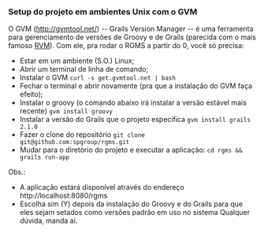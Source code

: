 ### Setup do projeto em ambientes Unix com o GVM

O GVM (http://gvmtool.net/) -- Grails Version Manager -- é uma ferramenta para gerenciamento de versões de Groovy e de Grails (parecida com o mais famoso [RVM](http://rvm.io)). Com ele, pra rodar o RGMS a partir do 0, você só precisa:

* Estar em um ambiente (S.O.) Linux;
* Abrir um terminal de linha de comando;
* Instalar o GVM `curl -s get.gvmtool.net | bash`
* Fechar o terminal e abrir novamente (pra que a instalação do GVM faça efeito);
* Instalar o groovy (o comando abaixo irá instalar a versão estável mais recente)
`gvm install groovy`
* Instalar a versão do Grails que o projeto especifica
`gvm install grails 2.1.0`
* Fazer o clone do repositório
`git clone git@github.com:spgroup/rgms.git`
* Mudar para o diretório do projeto e executar a aplicação:
`cd rgms && grails run-app`

Obs.:

* A aplicação estará disponível através do endereço http://localhost:8080/rgms
* Escolha sim (Y) depois da instalação do Groovy e do Grails para que eles sejam setados como versões padrão em uso no sistema
Qualquer dúvida, manda aí.
